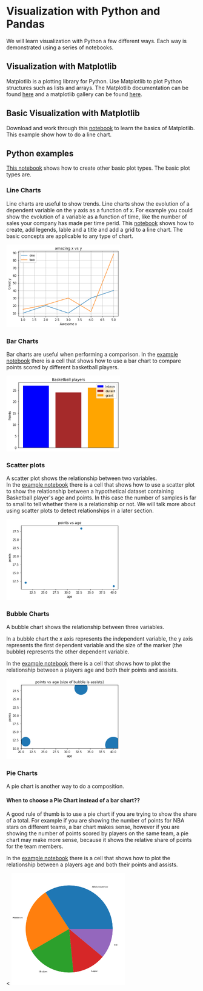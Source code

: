 # Visualization with Python and Pandas

We will learn visualization with Python a few different ways.  Each way is demonstrated using a series of notebooks. 

## Visualization with Matplotlib

Matplotlib is a plotting library for Python.  Use Matplotlib to plot Python structures such as lists and arrays.   The Matplotlib documentation can be found [here](https://matplotlib.org/) and a matplotlib gallery can be found [here](https://matplotlib.org/gallery/index.html).  

## Basic Visualization with Matplotlib

Download and work through this [notebook](https://github.com/bnorthan/inf-428-data-analytics-online/blob/master/python/notebooks/visualization/BasicPython.ipynb) to learn the basics of Matplotlib.  This example show how to do a line chart.

## Python examples 

[This notebook](https://github.com/bnorthan/inf-428-data-analytics-online/blob/master/python/notebooks/visualization/PythonExamples.ipynb) shows how to create other basic plot types.  The basic plot types are. 

### Line Charts

Line charts are useful to show trends.  Line charts show the evolution of a dependent variable on the y axis as a function of x.  For example you could show the evolution of a variable as a function of time, like the number of sales your company has made per time perid. This [notebook](https://github.com/bnorthan/inf-428-data-analytics-online/blob/master/python/notebooks/visualization/BasicPython.ipynb) shows how to create, add legends, lable and a title and add a grid to a line chart.  The basic concepts are applicable to any type of chart. 

<img src="linechart.png" width="300">

### Bar Charts

Bar charts are useful when performing a comparison.  In the [example notebook](https://github.com/bnorthan/inf-428-data-analytics-online/blob/master/python/notebooks/visualization/PythonExamples.ipynb) there is a cell that shows how to use a bar chart to compare points scored by different basketball players.

<img src="barchart.png" width="300">

### Scatter plots

A scatter plot shows the relationship between two variables.  
In the [example notebook](https://github.com/bnorthan/inf-428-data-analytics-online/blob/master/python/notebooks/visualization/PythonExamples.ipynb) there is a cell that shows how to use a scatter plot to show the relationship between a hypothetical dataset containing Basketball player's age and points.  In this case the number of samples is far to small to tell whether there is a relationship or not.  We will talk more about using scatter plots to detect relationships in a later section. 

<img src="scatterplot.png" width="300">

### Bubble Charts 

A bubble chart shows the relationship between three variables.  

In a bubble chart the x axis represents the independent variable, the y axis represents the first dependent variable and the size of the marker (the bubble) represents the other dependent variable.  

In the [example notebook](https://github.com/bnorthan/inf-428-data-analytics-online/blob/master/python/notebooks/visualization/PythonExamples.ipynb) there is a cell that shows how to plot the relationship between a players age and both their points and assists.  

<img src="bubblechart.png" width="300">

### Pie Charts

A pie chart is another way to do a composition.  

#### When to choose a Pie Chart instead of a bar chart??

A good rule of thumb is to use a pie chart if you are trying to show the share of a total.  For example if you are showing the number of points for NBA stars on different teams, a bar chart makes sense, however if you are showing the number of points scored by players on the same team, a pie chart may make more sense, because it shows the relative share of points for the team members. 

In the [example notebook](https://github.com/bnorthan/inf-428-data-analytics-online/blob/master/python/notebooks/visualization/PythonExamples.ipynb) there is a cell that shows how to plot the relationship between a players age and both their points and assists.  

<
<img src="piechart.png" width="300">